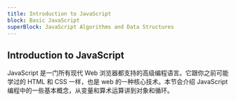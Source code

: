 ```yaml
---
title: Introduction to JavaScript
block: Basic JavaScript
superBlock: JavaScript Algorithms and Data Structures
---
```

## Introduction to JavaScript

JavaScript 是一门所有现代 Web 浏览器都支持的高级编程语言。它跟你之前可能学过的 HTML 和 CSS 一样，也是 web 的一种核心技术。本节会介绍 JavaScript 编程中的一些基本概念，从变量和算术运算讲到对象和循环。
